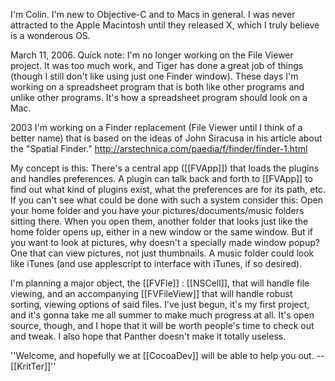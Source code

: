 

I'm Colin.  I'm new to Objective-C and to Macs in general.  I was never attracted to the Apple Macintosh until they released X, which I truly believe is a wonderous OS.

March 11, 2006.
Quick note: I'm no longer working on the File Viewer project. It was too much work, and Tiger has done a great job of things (though I still don't like using just one Finder window).  These days I'm working on a spreadsheet program that is both like other programs and unlike other programs.  It's how a spreadsheet program should look on a Mac.

2003
I'm working on a Finder replacement (File Viewer until I think of a better name) that is based on the ideas of John Siracusa in his article about the "Spatial Finder."  http://arstechnica.com/paedia/f/finder/finder-1.html

My concept is this: There's a central app ([[FVApp]]) that loads the plugins and handles preferences.  A plugin can talk back and forth to [[FVApp]] to find out what kind of plugins exist, what the preferences are for its path, etc.  If you can't see what could be done with such a system consider this: Open your home folder and you have your pictures/documents/music folders sitting there.  When you open them, another folder that looks just like the home folder opens up, either in a new window or the same window.  But if you want to look at pictures, why doesn't a specially made window popup?  One that can view pictures, not just thumbnails.  A music folder could look like iTunes (and use applescript to interface with iTunes, if so desired).

I'm planning a major object, the [[FVFle]] : [[NSCell]], that will handle file viewing, and an accompanying [[FVFileView]] that will handle robust sorting, viewing options of said files.  I've just begun, it's my first project, and it's gonna take me all summer to make much progress at all.  It's open source, though, and I hope that it will be worth people's time to check out and tweak.  I also hope that Panther doesn't make it totally useless.

''Welcome, and hopefully we at [[CocoaDev]] will be able to help you out. -- [[KritTer]]''